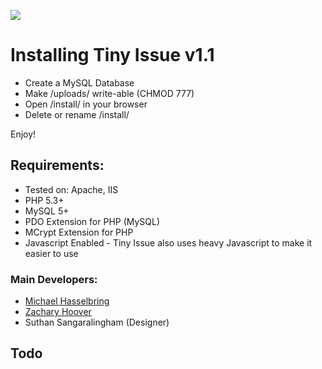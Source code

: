 ![](http://tinyissue.com/assets/images/giant-preview.png)

# Installing Tiny Issue v1.1

- Create a MySQL Database
- Make /uploads/ write-able (CHMOD 777)
- Open /install/ in your browser
- Delete or rename /install/

Enjoy!

## Requirements:

- Tested on: Apache, IIS
- PHP 5.3+
- MySQL 5+
- PDO Extension for PHP (MySQL)
- MCrypt Extension for PHP
- Javascript Enabled - Tiny Issue also uses heavy Javascript to make it easier to use

### Main Developers:

- [Michael Hasselbring](http://michaelhasselbring.com)
- [Zachary Hoover](http://zachoover.com)
- Suthan Sangaralingham (Designer)

## Todo
